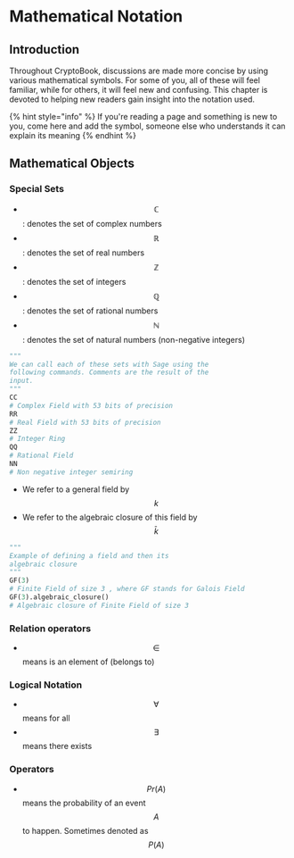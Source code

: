 # Mathematical Notation

## Introduction

Throughout CryptoBook, discussions are made more concise by using various mathematical symbols. For some of you, all of these will feel familiar, while for others, it will feel new and confusing. This chapter is devoted to helping new readers gain insight into the notation used.

{% hint style="info" %}
If you're reading a page and something is new to you, come here and add the symbol, someone else who understands it can explain its meaning
{% endhint %}

## Mathematical Objects

### Special Sets

* $$\mathbb{C}$$: denotes the set of complex numbers
* $$\mathbb{R}$$: denotes the set of real numbers
* $$\mathbb{Z}$$: denotes the set of integers
* $$\mathbb{Q}$$: denotes the set of rational numbers
* $$\mathbb{N}$$: denotes the set of natural numbers \(non-negative integers\)

```python
"""
We can call each of these sets with Sage using the 
following commands. Comments are the result of the
input.
"""
CC
# Complex Field with 53 bits of precision
RR
# Real Field with 53 bits of precision
ZZ
# Integer Ring
QQ
# Rational Field
NN
# Non negative integer semiring
```

* We refer to a general field by $$k$$
* We refer to the algebraic closure of this field by $$\bar{k}$$

```python
"""
Example of defining a field and then its 
algebraic closure
"""
GF(3)
# Finite Field of size 3 , where GF stands for Galois Field 
GF(3).algebraic_closure()
# Algebraic closure of Finite Field of size 3
```

### Relation operators

* $$\in$$means is an element of \(belongs to\)

### Logical Notation

* $$\forall$$means for all
* $$\exists$$means there exists

### Operators

* $$Pr(A)$$ means the probability of an event $$A$$to happen. Sometimes denoted as $$P(A)$$



